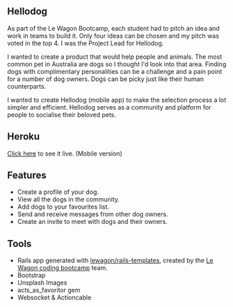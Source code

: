 ## Hellodog
As part of the Le Wagon Bootcamp, each student had to pitch an idea and work in teams to build it. Only four ideas can be chosen and my pitch was voted in the top 4. I was the Project Lead for Hellodog.

I wanted to create a product that would help people and animals. The most common pet in Australia are dogs so I thought I'd look into that area.  Finding dogs with complimentary personalities can be a challenge and a pain point for a number of dog owners. Dogs can be picky just like their human counterparts. 

I wanted to create Hellodog (mobile app) to make the selection process a lot simpler and efficient. Hellodog serves as a community and platform for people to socialise their beloved pets. 

## Heroku
[Click here](https://hellodog-app.herokuapp.com/) to see it live. (Mobile version)

## Features
* Create a profile of your dog.
* View all the dogs in the community.
* Add dogs to your favourites list.
* Send and receive messages from other dog owners.
* Create an invite to meet with dogs and their owners.

## Tools
* Rails app generated with [lewagon/rails-templates](https://github.com/lewagon/rails-templates), created by the [Le Wagon coding bootcamp](https://www.lewagon.com) team.
* Bootstrap
* Unsplash Images
* acts_as_favoritor gem
* Websocket & Actioncable

